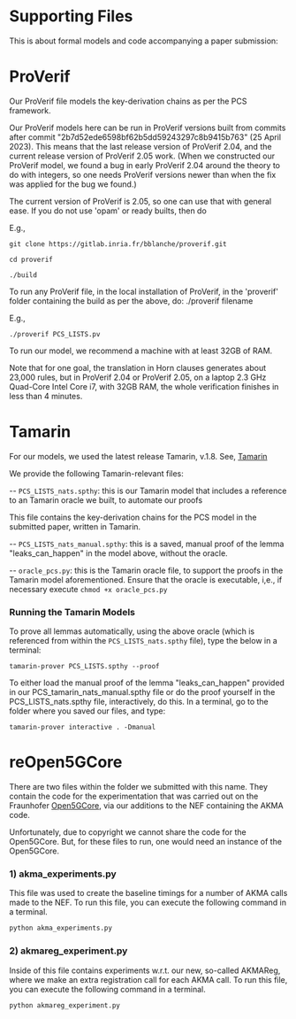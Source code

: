 
# Supporting Files

This is about formal models and code accompanying a paper submission:

# ProVerif

Our ProVerif file models the  key-derivation chains as per the PCS framework.

Our ProVerif models here can be run in ProVerif versions built from commits after  commit  "2b7d52ede6598bf62b5dd59243297c8b9415b763" (25 April 2023). 
This means that the last release version of ProVerif 2.04, and the current release version of ProVerif 2.05 work.
(When we constructed our ProVerif model, we found a bug in early ProVerif 2.04 around the theory to do with integers, so one needs ProVerif versions newer than when the fix  was applied for the bug we found.) 

The current version of ProVerif is 2.05, so one can use that with general ease. If you do not use 'opam' or ready builts, then do

E.g.,

`git clone https://gitlab.inria.fr/bblanche/proverif.git`

`cd proverif`

`./build`

To run any ProVerif file, in the local installation of  ProVerif, in the  'proverif'  folder containing the build as per the above, do:
./proverif filename

E.g., 

`./proverif PCS_LISTS.pv`


To run our model, we recommend a machine with at least 32GB of RAM.

Note that for one goal, the translation in Horn clauses generates about 23,000  rules, but in ProVerif 2.04 or ProVerif 2.05, on a laptop 2.3 GHz Quad-Core Intel Core i7, with 32GB RAM, the whole verification finishes in less than 4 minutes.

# Tamarin

For our models, we used the latest release Tamarin, v.1.8.  See, [Tamarin](http://tamarin-prover.github.io/)

We provide the following Tamarin-relevant files:
 
 -- `PCS_LISTS_nats.spthy`:  this is our Tamarin model that includes a reference to an Tamarin oracle we built, to automate  our proofs
 
 This  file contains the  key-derivation chains for the  PCS model in the submitted paper, written in Tamarin. 
 
 -- `PCS_LISTS_nats_manual.spthy`: this is a saved, manual proof  of the lemma "leaks_can_happen" in the model above, without the oracle.
 
 -- `oracle_pcs.py`: this is the Tamarin oracle file, to support the proofs in the Tamarin model aforementioned. Ensure that the oracle is executable, i,e., if necessary execute `chmod +x oracle_pcs.py`


### Running the Tamarin Models


To prove all lemmas  automatically, using the above oracle (which is referenced from within the `PCS_LISTS_nats.spthy` file), type the below 
in a terminal:

`tamarin-prover PCS_LISTS.spthy --proof`


To either load the manual  proof of the lemma "leaks_can_happen" 
provided in our PCS_tamarin_nats_manual.spthy 
file or do the proof yourself in the PCS_LISTS_nats.spthy file, interactively, do this. In a terminal, go to the folder where you saved our files, 
and  type:

`tamarin-prover interactive . -Dmanual`

# reOpen5GCore

There are two files within the folder we submitted with this name. They contain the code for the 
experimentation that was carried out on the Fraunhofer 
[Open5GCore](https://www.open5gcore.org/), via our additions to the NEF 
containing the AKMA code. 

Unfortunately, due to copyright we cannot share 
the code for the Open5GCore. But, for these files to run, one 
would need an instance of the Open5GCore.

### 1) akma_experiments.py

This file was used to create the baseline timings for a number of AKMA 
calls made to the NEF.  To 
run this file, you can execute the following command in a terminal.

```python code
python akma_experiments.py
```

### 2) akmareg_experiment.py

Inside of this file contains experiments w.r.t. our new, so-called AKMAReg, where we  make an extra registration call for each AKMA call.  To run this file, you can execute the following command in a 
terminal.

```python code
python akmareg_experiment.py
```
